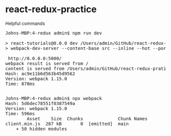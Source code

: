 # react-redux-practice

Helpful commands

<pre>
Johns-MBP:4-redux admin$ npm run dev

> react-tutorials@0.0.0 dev /Users/admin/GitHub/react-redux-pratice/4-redux
> webpack-dev-server --content-base src --inline --hot --port 5000 --host 0.0.0.0

 http://0.0.0.0:5000/
webpack result is served from /
content is served from /Users/admin/GitHub/react-redux-pratice/4-redux/src
Hash: ac9e11b6d563b45d9562
Version: webpack 1.15.0
Time: 878ms

</pre>

<pre>
Johns-MBP:4-redux admin$ npx webpack
Hash: 5d6dec78551f0387549a
Version: webpack 1.15.0
Time: 596ms
        Asset    Size  Chunks             Chunk Names
client.min.js  287 kB       0  [emitted]  main
    + 50 hidden modules

</pre>
